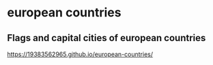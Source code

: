 # european countries
## Flags and capital cities of european countries

https://19383562965.github.io/european-countries/

